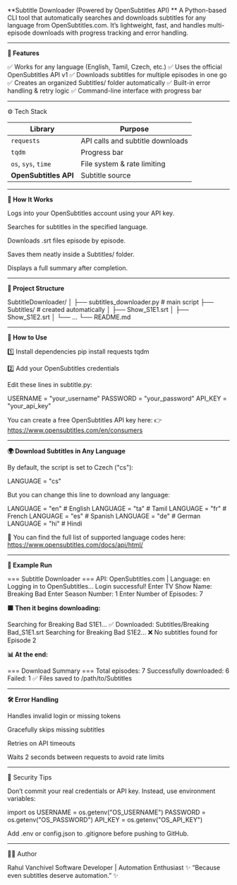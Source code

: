 **Subtitle Downloader (Powered by OpenSubtitles API)
**
A Python-based CLI tool that automatically searches and downloads subtitles for any language from OpenSubtitles.com.
It’s lightweight, fast, and handles multi-episode downloads with progress tracking and error handling.

------------------------------------------------------------------------------------------------

**🧭 Features**

✅ Works for any language (English, Tamil, Czech, etc.)
✅ Uses the official OpenSubtitles API v1
✅ Downloads subtitles for multiple episodes in one go
✅ Creates an organized Subtitles/ folder automatically
✅ Built-in error handling & retry logic
✅ Command-line interface with progress bar

------------------------------------------------------------------------------------------------

⚙️ Tech Stack

| Library               | Purpose                          |
| --------------------- | -------------------------------- |
| `requests`            | API calls and subtitle downloads |
| `tqdm`                | Progress bar                     |
| `os`, `sys`, `time`   | File system & rate limiting      |
| **OpenSubtitles API** | Subtitle source                  |

------------------------------------------------------------------------------------------------

**🧩 How It Works**

Logs into your OpenSubtitles account using your API key.

Searches for subtitles in the specified language.

Downloads .srt files episode by episode.

Saves them neatly inside a Subtitles/ folder.

Displays a full summary after completion.

------------------------------------------------------------------------------------------------

**📂 Project Structure**

SubtitleDownloader/
│
├── subtitles_downloader.py     # main script
├── Subtitles/                  # created automatically
│   ├── Show_S1E1.srt
│   ├── Show_S1E2.srt
│   └── ...
└── README.md

------------------------------------------------------------------------------------------------

**🚀 How to Use**

1️⃣ Install dependencies
    pip install requests tqdm

2️⃣ Add your OpenSubtitles credentials

Edit these lines in subtitle.py:

  USERNAME = "your_username"
  PASSWORD = "your_password"
  API_KEY = "your_api_key"


You can create a free OpenSubtitles API key here:
👉 https://www.opensubtitles.com/en/consumers

------------------------------------------------------------------------------------------------

**🌍 Download Subtitles in Any Language**

By default, the script is set to Czech ("cs"):

LANGUAGE = "cs"


But you can change this line to download any language:

LANGUAGE = "en"  # English
LANGUAGE = "ta"  # Tamil
LANGUAGE = "fr"  # French
LANGUAGE = "es"  # Spanish
LANGUAGE = "de"  # German
LANGUAGE = "hi"  # Hindi


📘 You can find the full list of supported language codes here:
https://www.opensubtitles.com/docs/api/html/

------------------------------------------------------------------------------------------------

**🧠 Example Run**

=== Subtitle Downloader ===
API: OpenSubtitles.com | Language: en
Logging in to OpenSubtitles...
Login successful!
Enter TV Show Name: Breaking Bad
Enter Season Number: 1
Enter Number of Episodes: 7

**🟩 Then it begins downloading:**

Searching for Breaking Bad S1E1...
✅ Downloaded: Subtitles/Breaking Bad_S1E1.srt
Searching for Breaking Bad S1E2...
❌ No subtitles found for Episode 2

**📊 At the end:**

=== Download Summary ===
Total episodes: 7
Successfully downloaded: 6
Failed: 1
✅ Files saved to /path/to/Subtitles

------------------------------------------------------------------------------------------------

**🛠 Error Handling**

Handles invalid login or missing tokens

Gracefully skips missing subtitles

Retries on API timeouts

Waits 2 seconds between requests to avoid rate limits

------------------------------------------------------------------------------------------------

🔐 Security Tips

Don’t commit your real credentials or API key.
Instead, use environment variables:

import os
USERNAME = os.getenv("OS_USERNAME")
PASSWORD = os.getenv("OS_PASSWORD")
API_KEY = os.getenv("OS_API_KEY")

Add .env or config.json to .gitignore before pushing to GitHub.

------------------------------------------------------------------------------------------------

🧑‍💻 Author

Rahul Vanchivel
Software Developer | Automation Enthusiast
✨ “Because even subtitles deserve automation.” ✨
